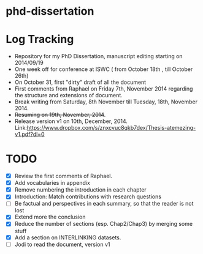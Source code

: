phd-dissertation
================


Log Tracking
============
- Repository for my PhD Dissertation, manuscript editing starting on 2014/09/19
- One week off for conference at ISWC ( from October 18th , till October 26th)
- On October 31, first "dirty" draft of all the document
- First comments from Raphael on Friday 7th, November 2014 regarding the structure and extensions of document. 
- Break writing from Saturday, 8th November till Tuesday, 18th, November 2014.
- ~~Resuming on 19th, November, 2014~~.  
-  Release version v1 on 10th, December, 2014. Link:https://www.dropbox.com/s/znxcvuc8qkb7dex/Thesis-atemezing-v1.pdf?dl=0 



TODO
=====
- [x] Review the first comments of Raphael.
- [x] Add vocabularies in appendix
- [x] Remove numbering the introduction in each chapter
- [x] Introduction: Match contributions with research questions
- [ ] Be factual and perspectives in each summary, so that the reader is not lost
- [x] Extend more the conclusion
- [x] Reduce the number of sections (esp. Chap2/Chap3) by merging some stuff
- [x] Add a section on INTERLINKING datasets.
- [ ] Jodi to read the document, version v1
